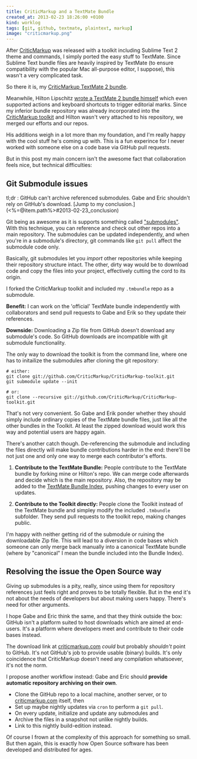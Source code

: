 ```yaml
---
title: CriticMarkup and a TextMate Bundle
created_at: 2013-02-23 18:26:00 +0100
kind: worklog
tags: [git, github, textmate, plaintext, markup]
image: "criticmarkup.png"
---
```


After [CriticMarkup][cm] was released with a toolkit including Sublime Text 2 theme and commands, I simply ported the easy stuff to TextMate.  Since Sublime Text bundle files are heavily inspired by TextMate (to ensure compatibility with the popular Mac all-purpose editor, I suppose), this wasn't a very complicated task.

So there it is, my [CriticMarkup TextMate 2 bundle][cmtm].

  [cm]: http://criticmarkup.com/
  [cmtm]: https://github.com/DivineDominion/criticmarkup.tmbundle

Meanwhile, Hilton Lipschitz [wrote a TextMate 2 bundle himself][hil] which even supported actions and keyboard shortcuts to trigger editorial marks.  Since my inferior bundle repository was already incorporated into the [CriticMarkup toolkit][cmtk] and Hilton wasn't very attached to his repository, we merged our efforts and our repos.

  [hil]: http://www.hiltmon.com/blog/2013/02/15/criticmarkup-bundle-for-textmate-2/
  [cmtk]: https://github.com/CriticMarkup/CriticMarkup-toolkit

His additions weigh in a lot more than my foundation, and I'm really happy with the cool stuff he's coming up with.  This is a fun experince for I never worked with someone else on a code base via GitHub pull requests.

But in this post my main concern isn't the awesome fact that collaboration feels nice, but technical difficulties:

## Git Submodule issues

tl;dr
:   GitHub can't archive referenced submodules.  Gabe and Eric shouldn't rely on GitHub's download. [Jump to my conclusion.](<%=@item.path%>#2013-02-23_conclusion)

Git being as awesome as it is supports something called ["submodules"](http://book.git-scm.com/5_submodules.html).  With this technique, you can reference and check out other repos into a main repository.  The submodules can be updated independently, and when you're in a submodule's directory, git commands like `git pull` affect the submodule code only.

Basically, git submodules let you _import_ other repositories while keeping their repository structure intact.  The other, dirty way would be to download code and copy the files into your project, effectively cutting the cord to its origin.

I forked the CriticMarkup toolkit and included my `.tmbundle` repo as a submodule.

**Benefit:**  I can work on the 'official' TextMate bundle independently with collaborators and send pull requests to Gabe and Erik so they update their references.

**Downside:**  Downloading a Zip file from GitHub doesn't download any submodule's code.  So GitHub downloads are incompatible with git submodule functionality.

The only way to download the toolkit is from the command line, where one has to initailize the submodules after cloning the git repository:

    # either:
    git clone git://github.com/CriticMarkup/CriticMarkup-toolkit.git
    git submodule update --init
    
    # or:
    git clone --recursive git://github.com/CriticMarkup/CriticMarkup-toolkit.git

That's not very convenient.  So Gabe and Erik ponder whether they should simply include ordinary copies of the TextMate bundle files, just like all the other bundles in the Toolkit.  At least the zipped download would work this way and potential users are happy again.

There's another catch though.  De-referencing the submodule and including the files directly will make bundle contributions harder in the end:  there'll be not just one and only one way to merge each contributor's efforts.

1.  **Contribute to the TextMate Bundle:**  People contribute to the TextMate bundle by forking mine or Hilton's repo.  We can merge code afterwards and decide which is the main repository.  Also, the repository may be added to the [TextMate Bundle Index](http://textmate.org/), pushing changes to every user on updates.
    
2.  **Contribute to the Toolkit directly:**  People clone the Toolkit instead of the TextMate bundle and simpley modify the included `.tmbundle` subfolder.  They send pull requests to the toolkit repo, making changes public.

I'm happy with neither getting rid of the submodule or ruining the downloadable Zip file.  This will lead to a diversion in code bases which someone can only merge back manually into a canonical TextMate bundle (where by "canonical" I mean the bundle included into the Bundle Index).

## Resolving the issue the Open Source way

<span id="2013-02-23_conclusion"></span>
Giving up submodules is a pity, really, since using them for repository references just feels right and proves to be totally flexible.  But in the end it's not about the needs of developers but about making users happy.  There's need for other arguments.

I hope Gabe and Eric think the same, and that they think outside the box: GitHub isn't a platform suited to host downloads which are aimed at end-users.  It's a platform where developers meet and contribute to their code bases instead.

  [^1]: Some time ago, you could upload your own archives to GitHub.  That way, you could provide an easy-access zip file for anyone while leaving the real thing for the hackers.  It's a manual process, still.  And most of the time, you would provide archives time and again, not on every single commit.

The download link at [criticmarkup.com][cm] _could_ but probably _shouldn't_ point to GitHub.  It's not GitHub's job to provide usable (binary) builds.  It's only coincidence that CriticMarkup doesn't need any compilation whatsoever, it's not the norm.

I propose another workflow instead:  Gabe and Eric should **provide automatic repository archiving on their own**.

* Clone the GitHub repo to a local machine, another server, or to [criticmarkup.com][cm] itself, then
* Set up maybe nightly updates via `cron` to perform a `git pull`.
* On every update, initialize and update any submodules and
* Archive the files in a snapshot not unlike nightly builds.
* Link to this nightly build-edition instead.

Of course I frown at the complexity of this approach for something so small.  But then again, this is exactly how Open Source software has been developed and distributed for ages.
